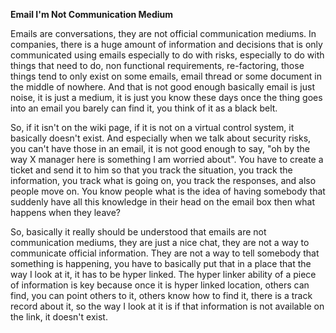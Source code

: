 **Email I'm Not Communication Medium**

Emails are conversations, they are not official communication mediums. In companies, there is a huge amount of information and decisions that is only communicated using emails especially to do with risks, especially to do with things that need to do, non functional requirements, re-factoring, those things tend to only exist on some emails, email thread or some document in the middle of nowhere. And that is not good enough basically email is just noise, it is just a medium, it is just you know these days once the thing goes into an email you barely can find it, you think of it as a black belt.

So, if it isn't on the wiki page, if it is not on a virtual control system, it basically doesn't exist. And especially when we talk about security risks, you can't have those in an email, it is not good enough to say, "oh by the way X manager here is something I am worried about". You have to create a ticket and send it to him so that you track the situation, you track the information, you track what is going on, you track the responses, and also people move on. You know people what is the idea of having somebody that suddenly have all this knowledge in their head on the email box then what happens when they leave?

So, basically it really should be understood that emails are not communication mediums, they are just a nice chat, they are not a way to communicate official information. They are not a way to tell somebody that something is happening, you have to basically put that in a place that the way I look at it, it has to be hyper linked. The hyper linker ability of a piece of information is key because once it is hyper linked location, others can find, you can point others to it, others know how to find it, there is a track record about it, so the way I look at it is if that information is not available on the link, it doesn't exist.